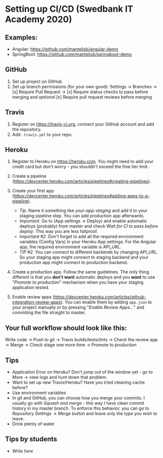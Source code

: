 # Setting up CI/CD (Swedbank IT Academy 2020)

## Examples:

- Angular: https://github.com/mantelisb/angular-demo
- SpringBoot: https://github.com/mantelisb/springboot-demo

## GitHub

1. Set up project on GitHub
2. Set up branch permissions (for your own good): Settings -> Branches -> [x] Require Pull Request -> [x] Require status checks to pass before merging and _optional_ [x] Require pull request reviews before merging

## Travis

1. Register on https://travis-ci.org, connect your GitHub account and add the repository.
2. Add `.travis.yml` to your repo.

## Heroku

1. Register to Heroku on https://heroku.com. You might need to add your credit card but don't worry - you shouldn't exceed the free tier limit.
2. Create a pipeline (https://devcenter.heroku.com/articles/pipelines#creating-pipelines).
3. Create your first app (https://devcenter.heroku.com/articles/pipelines#adding-apps-to-a-pipeline).

   - _Tip_. Name it something like _your-app-staging_ and add it to your staging pipeline step. You can add production app afterwards.
   - _Important._ Go to (App settings -> Deploy) and enable automatic deploys (probably) from master and check _Wait for CI to pass before deploy_. This way you are less failproof.
   - _Important #2_. Don't forget to add all the required environment variables (Config Vars) in your Heroku App settings. For the Angular app, the required environment variable is API_URL.
   - _TIP #2_. You can connect to different backends by changing API_URL. So your staging app might connect to staging backend and your production app might connect to production backend.

4. Create a production app. Follow the same guidelines. The only thing different is that you **don't want** automatic deploys and you **want** to use "_Promote to production_" mechanism when you have your staging application tested.

5. Enable review apps (https://devcenter.heroku.com/articles/github-integration-review-apps). You can enable them by adding `app.json` to your project manually or by pressing "_Enable Review Apps..._" and commiting the file straight to master.

## Your full workflow should look like this:

Write code -> Push to git -> Travis builds/tests/lints -> Check the review app -> Merge -> Check stage one more time -> Promote to production

## Tips

- Application Error on Heroku? Don't jump out of the window yet - go to More -> view logs and hunt down that problem.
- Want to set up new Travis/Heroku? Have you tried cleaning cache before?
- Use environment variables
- In git and GitHub, you can choose how you merge your commits. I usually go with _Squash and merge_ - this way I have clean commit history in my master branch. To enforce this behavior, you can go to _Repository Settings -> Merge button_ and leave only the type you wish to leave.
- Drink plenty of water
   
## Tips by students

- _Write here_
